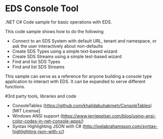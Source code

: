 # EDS Console Tool
.NET C# Code sample for basic operations with EDS.

This code sample shows how to do the following
* Connect to an SDS System with default URL, tenant and namespace, or ask the user interactively about non-defaults
* Create SDS Types using a simple text-based wizard
* Create SDS Streams using a simple text-based wizard
* Find and list SDS Types
* Find and list SDS Streams

This sample can serve as a reference for anyone building a console type application to interact with EDS. It can be expanded to serve different functions.

#3rd party tools, libraries and code
* ConsoleTables (https://github.com/khalidabuhakmeh/ConsoleTables) [MIT License]
* Windows ANSI support (https://www.jerriepelser.com/blog/using-ansi-color-codes-in-net-console-apps/)
* Syntax Highlighting JSON with C# (http://joelabrahamsson.com/syntax-highlighting-json-with-c/)
